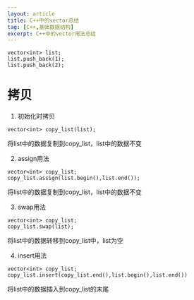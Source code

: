 ```yaml
---
layout: article
title: C++中的vector总结
tag: [C++,基础数据结构]
excerpt: C++中的vector用法总结
---
```


```
vector<int> list;
list.push_back(1);
list.push_back(2);
```

# 拷贝
1. 初始化时拷贝
```
vector<int> copy_list(list);
```
将list中的数据复制到copy_list，list中的数据不变

2. assign用法
```
vector<int> copy_list;
copy_list.assign(list.begin(),list.end());
```
将list中的数据复制到copy_list，list中的数据不变

3. swap用法
```
vector<int> copy_list;
copy_list.swap(list);
```
将list中的数据转移到copy_list中，list为空

4. insert用法
```
vector<int> copy_list;
copy_list.insert(copy_list.end(),list.begin(),list.end())
```
将list中的数据插入到copy_list的末尾
